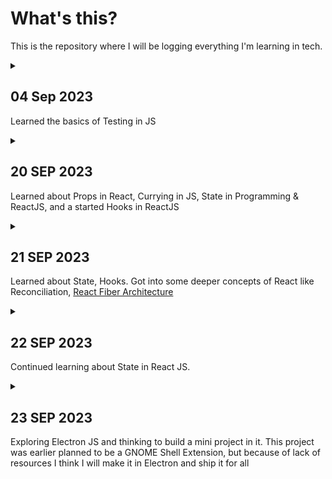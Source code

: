 # What's this?
This is the repository where I will be logging everything I'm learning in tech.

<details>
<summary>

## 04 Sep 2023

Learned the basics of Testing in JS

</summary>

**The Odin Project**
 - Completed [Testing Basics](https://www.theodinproject.com/lessons/node-path-javascript-testing-basics)
	 - 1.  [Read this short article](https://web.archive.org/web/20211123190134/http://godswillokwara.com/index.php/2016/09/09/the-importance-of-test-driven-development/)  that outlines the basic process and the benefits of TDD.
	- 2.  Watch at least the first 3 videos of  [this video series](https://www.youtube.com/playlist?list=PL0zVEGEvSaeF_zoW9o66wa_UCNE3a7BEr)  about testing in JavaScript. The first video focuses heavily on the WHY, while the next two go into more depth about the process. Later videos in the series are  _definitely_  worthwhile, but the first 3 are enough to get you up and running.
	- 3.  Read and follow the  [Getting Started](https://jestjs.io/docs/getting-started)  tutorial on the main Jest website.
	- 4.  Read and follow the  [Using Matchers](https://jestjs.io/docs/using-matchers)  document on the main Jest website. This one demonstrates some of the other useful functions you can use in your tests.

</details>

<details>
<summary>

## 20 SEP 2023
Learned about Props in React, Currying in JS, State in Programming & ReactJS, and a started Hooks in ReactJS

</summary>

- https://www.theodinproject.com/lessons/node-path-react-new-passing-data-between-components
- https://react.dev/learn/passing-props-to-a-component

</details>


<details>
<summary>

## 21 SEP 2023
Learned about State, Hooks. Got into some deeper concepts of React like Reconciliation, [React Fiber Architecture](https://github.com/acdlite/react-fiber-architecture) 

</summary>

**React**
- https://react.dev/learn/state-a-components-memory
- [Why you need hooks and project](https://www.youtube.com/watch?v=lI7IIOWM0Mo&list=PLu71SKxNbfoDqgPchmvIsL4hTnJIrtige&index=5&pp=iAQB)
- [06 Virtual DOM, Fibre and reconciliation](https://youtu.be/MPCVGFvgVEQ?list=PLu71SKxNbfoDqgPchmvIsL4hTnJIrtige)

</details>


<details>
<summary>

## 22 SEP 2023
Continued learning about State in React JS.

</summary>

**ReactJS**
- Completed  [Introduction to State](https://www.theodinproject.com/lessons/node-path-react-new-introduction-to-state)
- https://react.dev/learn/state-a-components-memory
- https://react.dev/learn/render-and-commit
- https://medium.com/javarevisited/react-reconciliation-algorithm-86e3e22c1b40

</details>

<details>
<summary>

## 23 SEP 2023
Exploring Electron JS and thinking to build a mini project in it. This project was earlier planned to be a GNOME Shell Extension, but because of lack of resources I think I will make it in Electron and ship it for all 

</summary>

**Group**
- Learnings

</details>

<!-- 

____________________________________________

TEMPLATE OF LOG

____________________________________________


<details>
<summary>

## DD MMM YYYY
Summary

</summary>

**Group**
- Learnings

</details>
____________________________________________
-->
<!--stackedit_data:
eyJoaXN0b3J5IjpbMjEwODMxOTMzOCw4NDc1MjQ5NzIsMTM1MD
QyMTE4MCwxNDcwNjgwNjk2LDE5NTEyNzIwMzIsLTE5ODAxNTQy
NTUsLTE4NzY1MzQ3MiwtNDQxMzMyNzc1LC0xMjcxMjgzNTk1LD
U5MzAyMjc1LDkwNjY0MjExMywyMDI1NDk2MDU2LC00NDAyMDcy
NTYsMTIwMDE3NjAyMF19
-->
